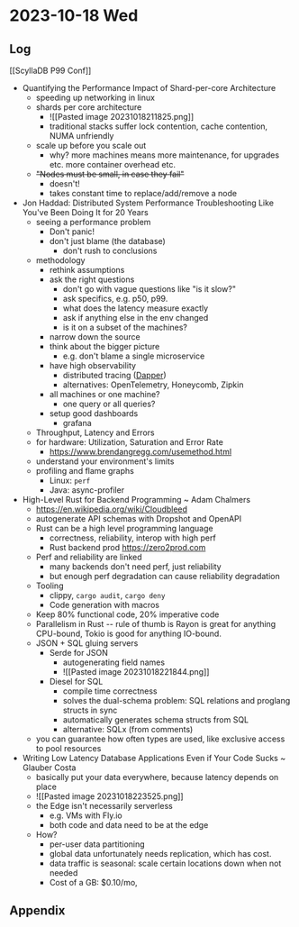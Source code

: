 # 2023-10-18 Wed

## Log

[[ScyllaDB P99 Conf]]
+ Quantifying the Performance Impact of Shard-per-core Architecture
	+ speeding up networking in linux
	+ shards per core architecture
		+ ![[Pasted image 20231018211825.png]]
		+ traditional stacks suffer lock contention, cache contention, NUMA unfriendly
	+ scale up before you scale out
		+ why? more machines means more maintenance, for upgrades etc. more container overhead etc.
	+ ~~"Nodes must be small, in case they fail"~~
		+ doesn't!
		+ takes constant time to replace/add/remove a node
+ Jon Haddad: Distributed System Performance Troubleshooting Like You've Been Doing It for 20 Years
	+ seeing a performance problem
		+ Don't panic!
		+ don't just blame (the database)
			+ don't rush to conclusions
	+ methodology
		+ rethink assumptions
		+ ask the right questions
			+ don't go with vague questions like "is it slow?"
			+ ask specifics, e.g. p50, p99.
			+ what does the latency measure exactly
			+ ask if anything else in the env changed
			+ is it on a subset of the machines?
		+ narrow down the source
		+ think about the bigger picture
			+ e.g. don't blame a single microservice
		+ have high observability
			+ distributed tracing ([Dapper](https://research.google/pubs/pub36356/))
			+ alternatives: OpenTelemetry, Honeycomb, Zipkin
		+ all machines or one machine?
			+ one query or all queries?
		+ setup good dashboards
			+ grafana
	+ Throughput, Latency and Errors
	+ for hardware: Utilization, Saturation and Error Rate
		+ https://www.brendangregg.com/usemethod.html
	+ understand your environment's limits
	+ profiling and flame graphs
		+ Linux: `perf`
		+ Java: async-profiler
+ High-Level Rust for Backend Programming ~ Adam Chalmers
	+ https://en.wikipedia.org/wiki/Cloudbleed
	+ autogenerate API schemas with Dropshot and OpenAPI
	+ Rust can be a high level programming language
		+ correctness, reliability, interop with high perf
		+ Rust backend prod https://zero2prod.com
	+ Perf and reliability are linked
		+ many backends don't need perf, just reliability
		+ but enough perf degradation can cause reliability degradation
	+ Tooling
		+ clippy, `cargo audit`, `cargo deny`
		+ Code generation with macros
	+ Keep 80% functional code, 20% imperative code
	+ Parallelism in Rust -- rule of thumb is Rayon is great for anything CPU-bound, Tokio is good for anything IO-bound.
	+ JSON + SQL gluing servers
		+ Serde for JSON
			+ autogenerating field names
			+ ![[Pasted image 20231018221844.png]]
		+ Diesel for SQL
			+ compile time correctness
			+ solves the dual-schema problem: SQL relations and proglang structs in sync
			+ automatically generates schema structs from SQL
			+ alternative: SQLx (from comments)
	+ you can guarantee how often types are used, like exclusive access to pool resources
+ Writing Low Latency Database Applications Even if Your Code Sucks ~ Glauber Costa
	+ basically put your data everywhere, because latency depends on place
	+ ![[Pasted image 20231018223525.png]]
	+ the Edge isn't necessarily serverless
		+ e.g. VMs with Fly.io
		+ both code and data need to be at the edge
	+ How?
		+ per-user data partitioning
		+ global data unfortunately needs replication, which has cost.
		+ data traffic is seasonal: scale certain locations down when not needed
		+ Cost of a GB: $0.10/mo, 

## Appendix
